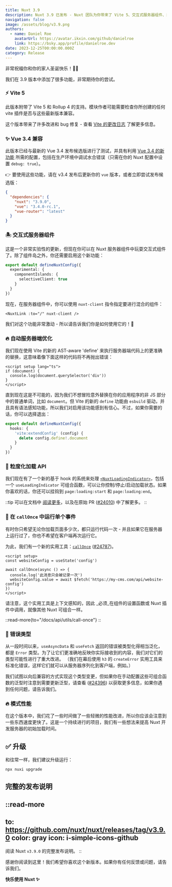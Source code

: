 ```yaml
---
title: Nuxt 3.9
description: Nuxt 3.9 已发布 - Nuxt 团队为你带来了 Vite 5、交互式服务器组件、新的可组合功能、新的加载 API 等圣诞礼物。
navigation: false
image: /assets/blog/v3.9.png
authors:
  - name: Daniel Roe
    avatarUrl: https://avatar.ikxin.com/github/danielroe
    link: https://bsky.app/profile/danielroe.dev
date: 2023-12-25T00:00:00.000Z
category: Release
---
```


非常祝福你和你的家人圣诞快乐！🎁🎄

我们在 3.9 版本中添加了很多功能，非常期待你的尝试。

### ⚡️ Vite 5

此版本附带了 Vite 5 和 Rollup 4 的支持。模块作者可能需要检查你所创建的任何 vite 插件是否与这些最新版本兼容。

这个版本带来了许多改进和 bug 修复 - 查看 [Vite 的更改日志](https://vite.zhcndoc.com/guide/migration.html#migration-from-v4) 了解更多信息。

### ✨ Vue 3.4 兼容

此版本已经与最新的 Vue 3.4 发布候选版进行了测试，并具有利用 [Vue 3.4 的新功能](https://blog.vuejs.org/posts/vue-3-4) 所需的配置，包括在生产环境中调试水合错误（只需在你的 Nuxt 配置中设置 `debug: true`）。

👉 要使用这些功能，请在 v3.4 发布后更新你的 `vue` 版本，或者立即尝试发布候选版：

```json [package.json]
{
  "dependencies": {
    "nuxt": "3.9.0",
    "vue": "3.4.0-rc.1",
    "vue-router": "latest"
  }
}
```

### 🏝️ 交互式服务器组件

这是一个非常实验性的更新，但现在你可以在 Nuxt 服务器组件中玩耍交互式组件了。除了组件岛之外，你还需要启用这个新功能：

```ts [nuxt.config.ts]
export default defineNuxtConfig({
  experimental: {
    componentIslands: {
      selectiveClient: true
    }
  }
})
```

现在，在服务器组件中，你可以使用 `nuxt-client` 指令指定要进行混合的组件：

```vue [components/SomeComponent.server.vue]
<NuxtLink :to="/" nuxt-client />
```

我们对这个功能非常激动 - 所以请告诉我们你是如何使用它的！🙏

### 🔥 自动服务器端优化

我们现在使用 Vite 的新的 AST-aware 'define' 来执行服务器端代码上的更准确的替换，这意味着像下面这样的代码将不再抛出错误：

```vue [app.vue]
<script setup lang="ts">
if (document) {
  console.log(document.querySelector('div'))
}
</script>
```

直到现在这是不可能的，因为我们不想冒险意外替换在你的应用程序的非 JS 部分中的普通单词，比如 `document`。但 Vite 的新的 `define` 功能由 `esbuild` 驱动，并且具有语法感知功能，所以我们对启用该功能感到有信心。不过，如果你需要的话，你可以选择退出：

```ts [nuxt.config.ts]
export default defineNuxtConfig({
  hooks: {
    'vite:extendConfig' (config) {
      delete config.define!.document
    }
  }
})
```

### 🚦 粒度化加载 API

我们现在有了一个新的基于 hook 的系统来处理 [`<NuxtLoadingIndicator>`](/docs/api/components/nuxt-loading-indicator)，包括一个 `useLoadingIndicator` 可组合函数，可以让你控制/停止/启动加载状态。如果你喜欢的话，你还可以挂钩到 `page:loading:start` 和 `page:loading:end`。

::tip
可以在文档中 [阅读更多](/docs/api/composables/use-loading-indicator)，以及在原始 PR ([#24010](https://github.com/nuxt/nuxt/pull/24010)) 中了解更多。
::

### 🏁 在 `callOnce` 中运行单个事件

有时你只希望无论你加载页面多少次，都只运行代码一次 - 并且如果它在服务器上运行过了，你也不希望在客户端再次运行它。

为此，我们有一个新的实用工具：[`callOnce`](/docs/api/utils/call-once) ([#24787](https://github.com/nuxt/nuxt/pull/24787))。

```vue [app.vue]
<script setup>
const websiteConfig = useState('config')

await callOnce(async () => {
  console.log('此消息只会被记录一次')
  websiteConfig.value = await $fetch('https://my-cms.com/api/website-config')
})
</script>
```

请注意，这个实用工具是上下文感知的，因此 _必须_在组件的设置函数或 Nuxt 插件中调用，就像其他 Nuxt 可组合一样。

::read-more{to="/docs/api/utils/call-once"}
::

### 🚨 错误类型

从一段时间以来，`useAsyncData` 和 `useFetch` 返回的错误被类型化得相当泛化，都是 `Error` 类型。为了让它们更准确地反映你实际接收到的内容，我们对它们的类型可能性进行了重大改进。 （我们在幕后使用 `h3` 的 `createError` 实用工具来标准化错误，这样它们就可以从服务器序列化到客户端，例如。）

我们试图以向后兼容的方式实现这个类型变更，但如果你在手动配置这些可组合函数的泛型时注意到需要更新泛型，请查看 ([#24396](https://github.com/nuxt/nuxt/pull/24396)) 以获取更多信息，如果你遇到任何问题，请告诉我们。

### 🔥 模式性能

在这个版本中，我们花了一些时间做了一些轻微的性能改进，所以你应该会注意到一些东西速度更快了。这是一个持续进行的项目，我们有一些想法来提高 Nuxt 开发服务器的初始加载时间。

## ✅ 升级

和往常一样，我们建议升级运行：

```sh
npx nuxi upgrade
```

## 完整的发布说明

::read-more
---
to: https://github.com/nuxt/nuxt/releases/tag/v3.9.0
color: gray
icon: i-simple-icons-github
---
阅读 Nuxt `v3.9.0` 的完整发布说明。
::

感谢你阅读到这里！我们希望你喜欢这个新版本。如果你有任何反馈或问题，请告诉我们。

**快乐使用 Nuxt ✨**
